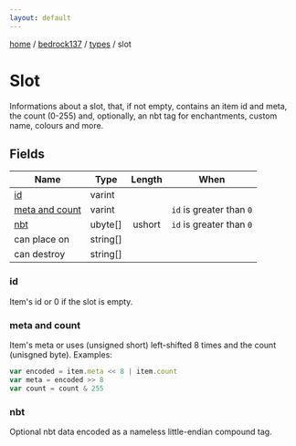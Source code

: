 ```yaml
---
layout: default
---
```


[home](/)  /  [bedrock137](/protocol/bedrock137)  /  [types](/protocol/bedrock137/types)  /  slot

# Slot

Informations about a slot, that, if not empty, contains an item id and meta, the count (0-255) and, optionally, an nbt tag for enchantments, custom name, colours and more.

## Fields

Name | Type | Length | When
---|---|:---:|:---:
[id](#id) | varint | [](/protocol/bedrock137/types/) | 
[meta and count](#meta-and-count) | varint | [](/protocol/bedrock137/types/) | <code>id</code> is greater than <code>0</code>
[nbt](#nbt) | ubyte[] | ushort | <code>id</code> is greater than <code>0</code>
can place on | string[] | [](/protocol/bedrock137/types/) | 
can destroy | string[] | [](/protocol/bedrock137/types/) | 

### id

Item's id or 0 if the slot is empty.

### meta and count

Item's meta or uses (unsigned short) left-shifted 8 times and the count (unisgned byte).
Examples:
```javascript
var encoded = item.meta << 8 | item.count
var meta = encoded >> 8
var count = count & 255
```

### nbt

Optional nbt data encoded as a nameless little-endian compound tag.

